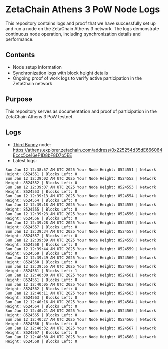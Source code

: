# ZetaChain Athens 3 PoW Node Logs
This repository contains logs and proof that we have successfully set up and run a node on the ZetaChain Athens 3 network. The logs demonstrate continuous node operation, including synchronization details and performance.

## Contents
- Node setup information
- Synchronization logs with block height details
- Ongoing proof of work logs to verify active participation in the ZetaChain network

## Purpose
This repository serves as documentation and proof of participation in the ZetaChain Athens 3 PoW testnet.

## Logs

- [Third Bunny](https://thirdbunny.xyz/) node: https://athens.explorer.zetachain.com/address/0x225254d35dE666064Eccc5ce16eF1D8bF8D7b5EE
- Latest logs:
```
Sun Jan 12 12:38:57 AM UTC 2025 Your Node Height: 8524551 | Network Height: 8524551 | Blocks Left: 0
Sun Jan 12 12:39:02 AM UTC 2025 Your Node Height: 8524552 | Network Height: 8524552 | Blocks Left: 0
Sun Jan 12 12:39:07 AM UTC 2025 Your Node Height: 8524553 | Network Height: 8524553 | Blocks Left: 0
Sun Jan 12 12:39:13 AM UTC 2025 Your Node Height: 8524554 | Network Height: 8524554 | Blocks Left: 0
Sun Jan 12 12:39:18 AM UTC 2025 Your Node Height: 8524555 | Network Height: 8524555 | Blocks Left: 0
Sun Jan 12 12:39:23 AM UTC 2025 Your Node Height: 8524556 | Network Height: 8524556 | Blocks Left: 0
Sun Jan 12 12:39:28 AM UTC 2025 Your Node Height: 8524557 | Network Height: 8524557 | Blocks Left: 0
Sun Jan 12 12:39:34 AM UTC 2025 Your Node Height: 8524557 | Network Height: 8524557 | Blocks Left: 0
Sun Jan 12 12:39:39 AM UTC 2025 Your Node Height: 8524558 | Network Height: 8524558 | Blocks Left: 0
Sun Jan 12 12:39:44 AM UTC 2025 Your Node Height: 8524559 | Network Height: 8524559 | Blocks Left: 0
Sun Jan 12 12:39:49 AM UTC 2025 Your Node Height: 8524560 | Network Height: 8524560 | Blocks Left: 0
Sun Jan 12 12:39:55 AM UTC 2025 Your Node Height: 8524560 | Network Height: 8524561 | Blocks Left: 1
Sun Jan 12 12:40:00 AM UTC 2025 Your Node Height: 8524561 | Network Height: 8524561 | Blocks Left: 0
Sun Jan 12 12:40:05 AM UTC 2025 Your Node Height: 8524562 | Network Height: 8524562 | Blocks Left: 0
Sun Jan 12 12:40:11 AM UTC 2025 Your Node Height: 8524563 | Network Height: 8524563 | Blocks Left: 0
Sun Jan 12 12:40:16 AM UTC 2025 Your Node Height: 8524564 | Network Height: 8524564 | Blocks Left: 0
Sun Jan 12 12:40:21 AM UTC 2025 Your Node Height: 8524565 | Network Height: 8524565 | Blocks Left: 0
Sun Jan 12 12:40:27 AM UTC 2025 Your Node Height: 8524566 | Network Height: 8524566 | Blocks Left: 0
Sun Jan 12 12:40:32 AM UTC 2025 Your Node Height: 8524567 | Network Height: 8524567 | Blocks Left: 0
Sun Jan 12 12:40:38 AM UTC 2025 Your Node Height: 8524568 | Network Height: 8524568 | Blocks Left: 0
```
